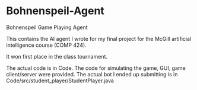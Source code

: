 # Bohnenspeil-Agent
Bohnenspeil Game Playing Agent

This contains the AI agent I wrote for my final project for the McGill artificial intelligence course (COMP 424).

It won first place in the class tournament.

The actual code is in Code. The code for simulating the game, GUI, game client/server were provided. The actual bot I ended up submitting is in Code/src/student_player/StudentPlayer.java
